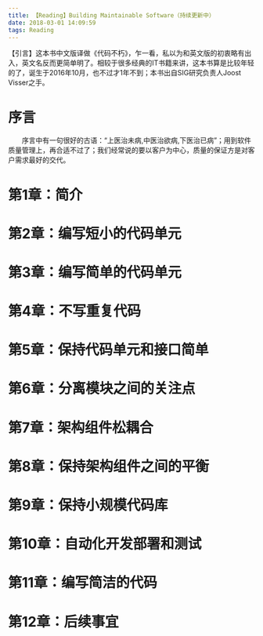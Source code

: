 ```yaml
---
title: 【Reading】Building Maintainable Software（持续更新中）
date: 2018-03-01 14:09:59
tags: Reading
---
```

【引言】这本书中文版译做《代码不朽》，乍一看，私以为和英文版的初衷略有出入，英文名反而更简单明了。相较于很多经典的IT书籍来讲，这本书算是比较年轻的了，诞生于2016年10月，也不过才1年不到；本书出自SIG研究负责人Joost Visser之手。
<!-- more -->

# 序言
&emsp;&emsp;序言中有一句很好的古语：“上医治未病,中医治欲病,下医治已病”；用到软件质量管理上，再合适不过了；我们经常说的要以客户为中心，质量的保证方是对客户需求最好的交代。

# 第1章：简介

# 第2章：编写短小的代码单元

# 第3章：编写简单的代码单元

# 第4章：不写重复代码

# 第5章：保持代码单元和接口简单

# 第6章：分离模块之间的关注点

# 第7章：架构组件松耦合

# 第8章：保持架构组件之间的平衡

# 第9章：保持小规模代码库

# 第10章：自动化开发部署和测试

# 第11章：编写简洁的代码

# 第12章：后续事宜